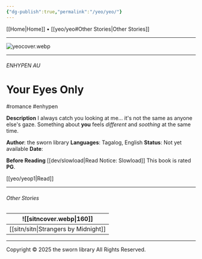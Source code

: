 ```yaml
---
{"dg-publish":true,"permalink":"/yeo/yeo/"}
---
```


[[Home\|Home]] • [[yeo/yeo#Other Stories\|Other Stories]]

***

![yeocover.webp](/img/user/yeo/yeostorage/yeocover.webp)

***
###### ENHYPEN AU
# Your Eyes Only
#romance #enhypen 

**Description**
I always catch you looking at me... it's not the same as anyone else's gaze. Something about **you** feels *different* and *soothing* at the same time.

**Author**: the sworn library
**Languages**: Tagalog, English
**Status**: Not yet available
**Date**:

**Before Reading**
[[dev/slowload\|Read Notice: Slowload]]
This book is rated **PG**.

[[yeo/yeop1\|Read]]

***

###### Other Stories

|    ![[sitncover.webp\|160]]     |
| :-----------------------------: |
| [[sitn/sitn\|Strangers by Midnight]] |

***

Copyright © 2025 the sworn library
All Rights Reserved.
